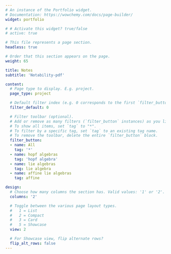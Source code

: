 ```yaml
---
# An instance of the Portfolio widget.
# Documentation: https://wowchemy.com/docs/page-builder/
widget: portfolio

# # Activate this widget? true/false
# active: true

# This file represents a page section.
headless: true

# Order that this section appears on the page.
weight: 65

title: Notes
subtitle: 'Notability-pdf'

content:
  # Page type to display. E.g. project.
  page_type: project

  # Default filter index (e.g. 0 corresponds to the first `filter_button` instance below).
  filter_default: 0

  # Filter toolbar (optional).
  # Add or remove as many filters (`filter_button` instances) as you like.
  # To show all items, set `tag` to "*".
  # To filter by a specific tag, set `tag` to an existing tag name.
  # To remove the toolbar, delete the entire `filter_button` block.
  filter_button:
  - name: All
    tag: '*'
  - name: hopf algebras
    tag: 'hopf algebra'
  - name: lie algebras
    tag: lie algebra
  - name: affine lie algebras
    tag: affine

design:
  # Choose how many columns the section has. Valid values: '1' or '2'.
  columns: '2'

  # Toggle between the various page layout types.
  #   1 = List
  #   2 = Compact
  #   3 = Card
  #   5 = Showcase
  view: 2

  # For Showcase view, flip alternate rows?
  flip_alt_rows: false
---
```

